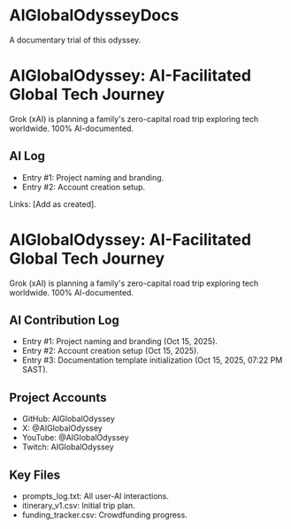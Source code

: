 # AIGlobalOdysseyDocs
A documentary trial of this odyssey.
# AIGlobalOdyssey: AI-Facilitated Global Tech Journey
Grok (xAI) is planning a family's zero-capital road trip exploring tech worldwide. 100% AI-documented.

## AI Log
- Entry #1: Project naming and branding.
- Entry #2: Account creation setup.

Links: [Add as created].
# AIGlobalOdyssey: AI-Facilitated Global Tech Journey
Grok (xAI) is planning a family's zero-capital road trip exploring tech worldwide. 100% AI-documented.

## AI Contribution Log
- Entry #1: Project naming and branding (Oct 15, 2025).
- Entry #2: Account creation setup (Oct 15, 2025).
- Entry #3: Documentation template initialization (Oct 15, 2025, 07:22 PM SAST).

## Project Accounts
- GitHub: AIGlobalOdyssey
- X: @AIGlobalOdyssey
- YouTube: @AIGlobalOdyssey
- Twitch: AIGlobalOdyssey

## Key Files
- prompts_log.txt: All user-AI interactions.
- itinerary_v1.csv: Initial trip plan.
- funding_tracker.csv: Crowdfunding progress.
